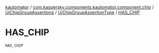 [kautomator](../../../index.md) / [com.kaspersky.components.kautomator.component.chip](../../index.md) / [UiChipGroupAssertions](../index.md) / [UiChipGroupAssertionType](index.md) / [HAS_CHIP](./-h-a-s_-c-h-i-p.md)

# HAS_CHIP

`HAS_CHIP`